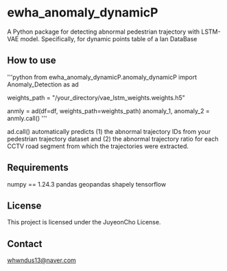 # ewha_anomaly_dynamicP

A Python package for detecting abnormal pedestrian trajectory with LSTM-VAE model.
Specifically, for dynamic points table of a Ian DataBase


## How to use

'''python
from ewha_anomaly_dynamicP.anomaly_dynamicP import Anomaly_Detection as ad

weights_path = "/your_directory/vae_lstm_weights.weights.h5"

anmly = ad(df=df, weights_path=weights_path)
anomaly_1, anomaly_2 = anmly.call()
'''

ad.call() automatically predicts (1) the abnormal trajectory IDs from your pedestrian trajectory dataset and (2) the abnormal trajectory ratio for each CCTV road segment from which the trajectories were extracted.

## Requirements

numpy == 1.24.3
pandas
geopandas
shapely
tensorflow

## License
This project is licensed under the JuyeonCho License.

## Contact
whwndus13@naver.com
